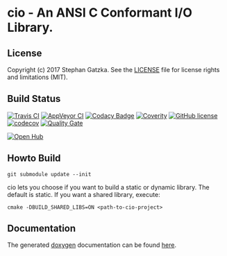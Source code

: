 # cio - An ANSI C Conformant I/O Library.
## License
Copyright (c) 2017 Stephan Gatzka. See the [LICENSE](LICENSE) file for license rights and
limitations (MIT).

## Build Status
[![Travis CI](https://travis-ci.org/gatzka/cio.svg?branch=master)](https://travis-ci.org/gatzka/cio)
[![AppVeyor CI](https://ci.appveyor.com/api/projects/status/gc5qmie31mnh9nww/branch/master?svg=true)](https://ci.appveyor.com/project/gatzka/cio/branch/master)
[![Codacy Badge](https://api.codacy.com/project/badge/Grade/32bbf2ee527148d0ba593586b7a83019)](https://www.codacy.com/app/gatzka/cio?utm_source=github.com&amp;utm_medium=referral&amp;utm_content=gatzka/cio&amp;utm_campaign=Badge_Grade)
[![Coverity](https://scan.coverity.com/projects/12722/badge.svg)](https://scan.coverity.com/projects/gatzka-cio)
[![GitHub license](https://img.shields.io/badge/license-MIT-blue.svg)](https://raw.githubusercontent.com/gatzka/cio/master/LICENSE)
[![codecov](https://codecov.io/gh/gatzka/cio/branch/master/graph/badge.svg)](https://codecov.io/gh/gatzka/cio)
[![Quality Gate](https://sonarcloud.io/api/project_badges/measure?project=org.gatzka.cio&metric=alert_status)](https://sonarcloud.io/dashboard?id=org.gatzka.cio)

[![Open Hub](https://img.shields.io/badge/Open-Hub-0185CA.svg)](https://www.openhub.net/p/cio)

## Howto Build
```
git submodule update --init
```

cio lets you choose if you want to build a static or dynamic library.
The default is static. If you want a shared library, execute:
```
cmake -DBUILD_SHARED_LIBS=ON <path-to-cio-project>
```



## Documentation

The generated [doxygen](https://www.stack.nl/~dimitri/doxygen/) documentation can be found
[here](https://gatzka.github.io/cio/doc/).
